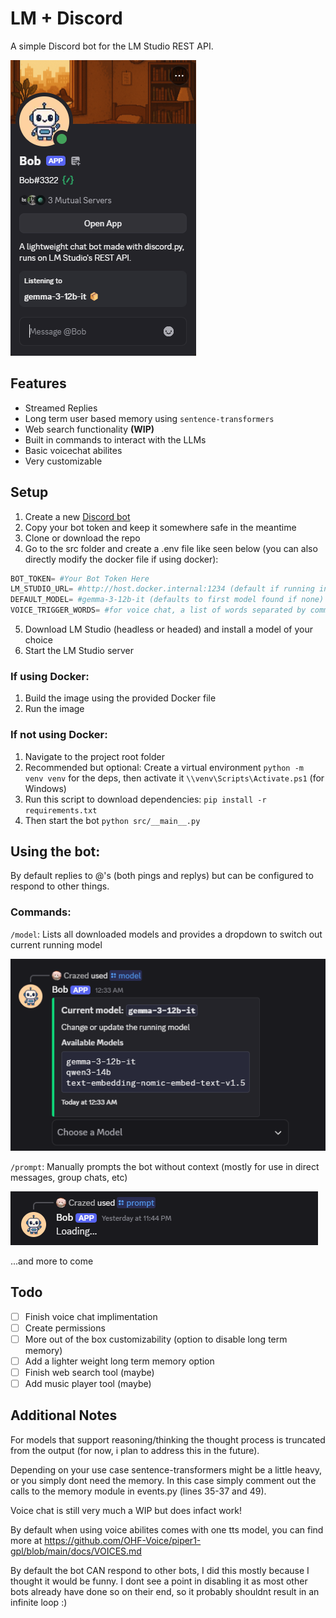 # LM + Discord

A simple Discord bot for the LM Studio REST API.

![Example Discord Bot (Bob)](/assets/bob.png)

## Features

- Streamed Replies
- Long term user based memory using `sentence-transformers`
- Web search functionality **(WIP)**
- Built in commands to interact with the LLMs
- Basic voicechat abilites
- Very customizable

## Setup

1. Create a new [Discord bot](https://discord.com/developers/applications)
2. Copy your bot token and keep it somewhere safe in the meantime
3. Clone or download the repo
4. Go to the src folder and create a .env file like seen below (you can also directly modify the docker file if using docker):

```py
BOT_TOKEN= #Your Bot Token Here
LM_STUDIO_URL= #http://host.docker.internal:1234 (default if running in docker)
DEFAULT_MODEL= #gemma-3-12b-it (defaults to first model found if none)
VOICE_TRIGGER_WORDS= #for voice chat, a list of words separated by commas (ex. hey bob,ok bob,hello bob)
```

5. Download LM Studio (headless or headed) and install a model of your choice
6. Start the LM Studio server

### If using Docker:

1. Build the image using the provided Docker file
2. Run the image

### If not using Docker:

1. Navigate to the project root folder
2. Recommended but optional: Create a virtual environment `python -m venv venv` for the deps, then activate it `\\venv\Scripts\Activate.ps1` (for Windows)
3. Run this script to download dependencies: `pip install -r requirements.txt`
4. Then start the bot `python src/__main__.py`

## Using the bot:

By default replies to @'s (both pings and replys) but can be configured to respond to other things.

### Commands:

`/model`: Lists all downloaded models and provides a dropdown to switch out current running model

![Model Command](/assets/model.png)

`/prompt`: Manually prompts the bot without context (mostly for use in direct messages, group chats, etc)

![Prompt Command](/assets/prompt.png)

...and more to come

## Todo

- [ ] Finish voice chat implimentation
- [ ] Create permissions
- [ ] More out of the box customizability (option to disable long term memory)
- [ ] Add a lighter weight long term memory option
- [ ] Finish web search tool (maybe)
- [ ] Add music player tool (maybe)

## Additional Notes

For models that support reasoning/thinking the thought process is truncated from the output (for now, i plan to address this in the future).

Depending on your use case sentence-transformers might be a little heavy, or you simply dont need the memory. In this case simply comment out the calls to the memory module in events.py (lines 35-37 and 49).

Voice chat is still very much a WIP but does infact work!

By default when using voice abilites comes with one tts model, you can find more at https://github.com/OHF-Voice/piper1-gpl/blob/main/docs/VOICES.md

By default the bot CAN respond to other bots, I did this mostly because I thought it would be funny. I dont see a point in disabling it as most other bots already have done so on their end, so it probably shouldnt result in an infinite loop :)